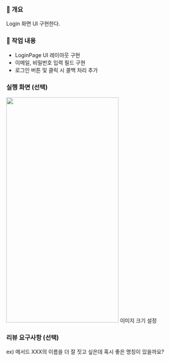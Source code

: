 ### 🚀 개요
Login 화면 UI 구현한다.

### 🔧 작업 내용
- LoginPage UI 레이아웃 구현
- 이메일, 비밀번호 입력 필드 구현
- 로그인 버튼 및 클릭 시 콜백 처리 추가

### 실행 화면 (선택)
<img src="https://github.com/user-attachments/assets/0799e5ee-bf2f-400f-86d8-01052b47a8a0" width="300" height="600"/>
이미지 크기 설정

### 리뷰 요구사항 (선택)
ex) 메서드 XXX의 이름을 더 잘 짓고 싶은데 혹시 좋은 명칭이 있을까요?
